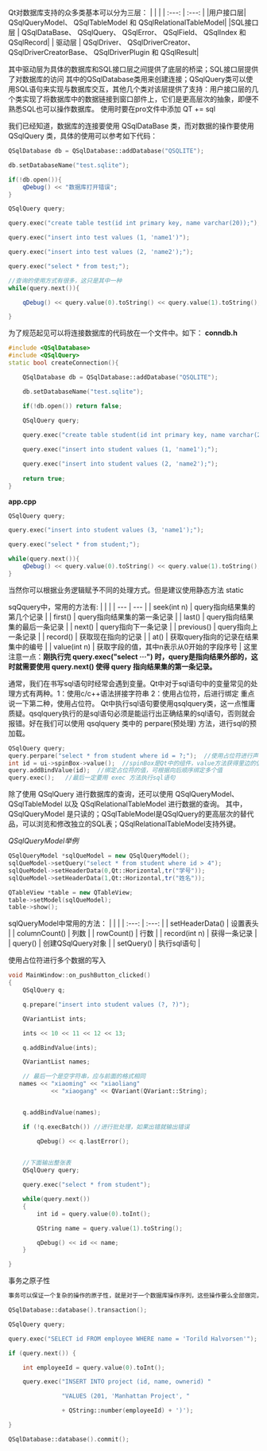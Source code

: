 Qt对数据库支持的众多类基本可以分为三层：
| | |
| :---: | :---: |
|用户接口层| QSqlQueryModel、 QSqlTableModel 和 QSqlRelationalTableModel|
|SQL接口层 | QSqlDataBase、 QSqlQuery、 QSqlError、 QSqlField、 QSqlIndex 和 QSqlRecord|
| 驱动层 | QSqlDriver、 QSqlDriverCreator、 QSqlDriverCreatorBase、 QSqlDriverPlugin 和 QSqlResult|

其中驱动层为具体的数据库和SQL接口层之间提供了底层的桥梁；SQL接口层提供了对数据库的访问
其中的QSqlDatabase类用来创建连接；QSqlQuery类可以使用SQL语句来实现与数据库交互，其他几个类对该层提供了支持：用户接口层的几个类实现了将数据库中的数据链接到窗口部件上，它们是更高层次的抽象，即便不熟悉SQL也可以操作数据库。
使用时要在pro文件中添加 QT += sql

我们已经知道，数据库的连接要使用 QSqlDataBase 类，而对数据的操作要使用 QSqlQuery 类，具体的使用可以参考如下代码：
```c++
QSqlDatabase db = QSqlDatabase::addDatabase("QSQLITE");

db.setDatabaseName("test.sqlite");

if(!db.open()){
	qDebug() << "数据库打开错误";
}

QSqlQuery query;

query.exec("create table test(id int primary key, name varchar(20));");

query.exec("insert into test values (1, 'name1')");

query.exec("insert into test values (2, 'name2');");

query.exec("select * from test;");

//查询的使用方式有很多，这只是其中一种
while(query.next()){

	qDebug() << query.value(0).toString() << query.value(1).toString();

}
```

为了规范起见可以将连接数据库的代码放在一个文件中。如下：
**conndb.h**
```c++
#include <QSqlDatabase>
#include <QSqlQuery>
static bool createConnection(){

    QSqlDatabase db = QSqlDatabase::addDatabase("QSQLITE");

    db.setDatabaseName("test.sqlite");

    if(!db.open()) return false;
    
    QSqlQuery query;

    query.exec("create table student(id int primary key, name varchar(20));");

    query.exec("insert into student values (1, 'name1');");

    query.exec("insert into student values (2, 'name2');");
 
    return true;
}

```
**app.cpp**
```c++
QSqlQuery query;

query.exec("insert into student values (3, 'name1');");

query.exec("select * from student;");

while(query.next()){
	qDebug() << query.value(0).toString() << query.value(1).toString();
}
```
当然你可以根据业务逻辑赋予不同的处理方式。但是建议使用静态方法 static

sqQquery中，常用的方法有: 
|  |  |
|  --- |  --- |
| seek(int n) | query指向结果集的第几个记录 |
| first() | query指向结果集的第一条记录 |
| last() | query指向结果集的最后一条记录 |
| next() | query指向下一条记录 |
| previous() | query指向上一条记录 |
| record() | 获取现在指向的记录 |
| at() | 获取query指向的记录在结果集中的编号 |
| value(int n) | 获取字段的值，其中n表示从0开始的字段序号 |
这里注意一点：**刚执行完 query.exec("select ···") 时，query是指向结果外部的，这时就需要使用 query.next() 使得 query 指向结果集的第一条记录。**

通常，我们在书写sql语句时经常会遇到变量。Qt中对于sql语句中的变量常见的处理方式有两种。1：使用c/c++语法拼接字符串   2：使用占位符，后进行绑定
重点说一下第二种，使用占位符。
Qt中执行sql语句要使用qsqlquery类，这一点惟庸质疑。qsqlquery执行的是sql语句必须是能运行出正确结果的sql语句，否则就会报错。好在我们可以使用 qsqlquery 类中的 perpare(预处理) 方法，进行sql的预加载。
```c++
QSqlQuery query;
query.perpare("select * from student where id = ?;");  //使用占位符进行声明
int id = ui->spinBox->value();  //spinBox是Qt中的组件，value方法获得里边的值
query.addBindValue(id);  //绑定占位符的值，可根据向后顺序绑定多个值
query.exec();   //最后一定要用 exec 方法执行sql语句
```


除了使用 QSqlQuery 进行数据库的查询，还可以使用 QSqlQueryModel、QSqlTableModel 以及 QSqlRelationalTableModel 进行数据的查询。
其中，QSqlQueryModel 是只读的；QSqlTableModel是QSqlQuery的更高层次的替代品，可以浏览和修改独立的SQL表；QSqlRelationalTableModel支持外键。

*QSqlQueryModel举例*
```c++
QSqlQueryModel *sqlQueModel = new QSqlQueryModel();
sqlQueModel->setQuery("select * from student where id > 4");
sqlQueModel->setHeaderData(0,Qt::Horizontal,tr("学号"));
sqlQueModel->setHeaderData(1,Qt::Horizontal,tr("姓名"));

QTableView *table = new QTableView;
table->setModel(sqlQueModel);
table->show();
```
sqlQueryModel中常用的方法：
| | |
| :---: | :---: |
| setHeaderData() | 设置表头 |
| columnCount() | 列数 |
| rowCount() | 行数 |
| record(int n) | 获得一条记录 |
| query() | 创建QSqlQuery对象 |
| setQuery() | 执行sql语句 |




使用占位符进行多个数据的写入
```c++
void MainWindow::on_pushButton_clicked()
{
    QSqlQuery q;

    q.prepare("insert into student values (?, ?)");

    QVariantList ints;

    ints << 10 << 11 << 12 << 13;

    q.addBindValue(ints);

    QVariantList names;

    // 最后一个是空字符串，应与前面的格式相同
   names << "xiaoming" << "xiaoliang"
            << "xiaogang" << QVariant(QVariant::String);


    q.addBindValue(names);

    if (!q.execBatch()) //进行批处理，如果出错就输出错误

        qDebug() << q.lastError();

  
    //下面输出整张表
    QSqlQuery query;

    query.exec("select * from student");

    while(query.next())
    {
        int id = query.value(0).toInt();

        QString name = query.value(1).toString();

        qDebug() << id << name;
    }

}
```

事务之原子性
```c++
事务可以保证一个复杂的操作的原子性，就是对于一个数据库操作序列，这些操作要么全部做完，要么一条也不做，它是一个不可分割的工作单位。在Qt中，如果底层的数据库引擎支持事务，那么QSqlDriver::hasFeature(QSqlDriver::Transactions)会返回true。可以使用QSqlDatabase::transaction()来启动一个事务，然后编写一些希望在事务中执行的SQL语句，最后调用QSqlDatabase::commit()或者QSqlDatabase::rollback()。当使用事务时必须在创建查询以前就开始事务，例如：

QSqlDatabase::database().transaction();

QSqlQuery query;

query.exec("SELECT id FROM employee WHERE name = 'Torild Halvorsen'");

if (query.next()) {

    int employeeId = query.value(0).toInt();

    query.exec("INSERT INTO project (id, name, ownerid) "

               "VALUES (201, 'Manhattan Project', "

               + QString::number(employeeId) + ')');

}

QSqlDatabase::database().commit();

```